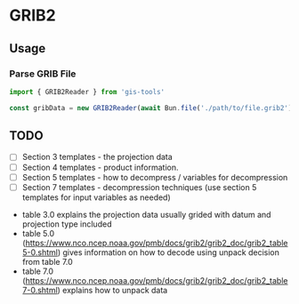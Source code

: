 # GRIB2

## Usage

### Parse GRIB File

```typescript
import { GRIB2Reader } from 'gis-tools'

const gribData = new GRIB2Reader(await Bun.file('./path/to/file.grib2').arrayBuffer())
```

## TODO

- [ ] Section 3 templates - the projection data
- [ ] Section 4 templates - product information.
- [ ] Section 5 templates - how to decompress / variables for decompression
- [ ] Section 7 templates - decompression techniques (use section 5 templates for input variables as needed)

- table 3.0 explains the projection data usually grided with datum and projection type included
- table 5.0 (<https://www.nco.ncep.noaa.gov/pmb/docs/grib2/grib2_doc/grib2_table5-0.shtml>) gives information on how to decode using unpack decision from table 7.0
- table 7.0 (<https://www.nco.ncep.noaa.gov/pmb/docs/grib2/grib2_doc/grib2_table7-0.shtml>) explains how to unpack data
